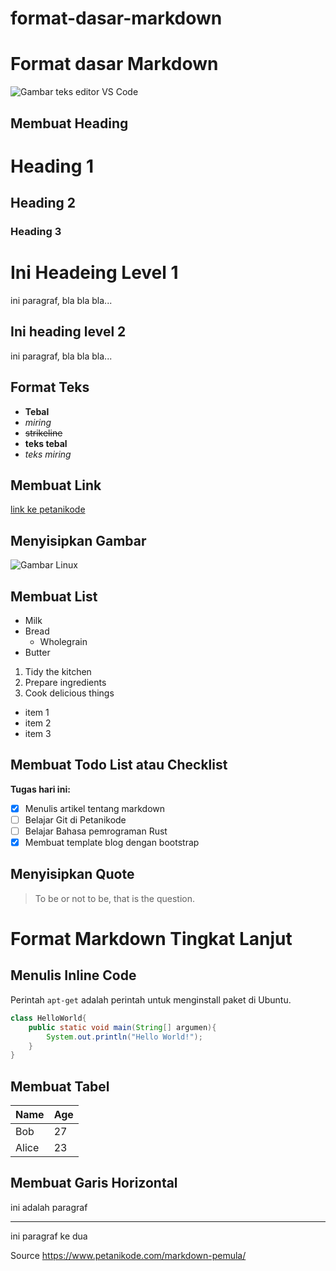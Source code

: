 # format-dasar-markdown
# Format dasar Markdown

![Gambar teks editor VS Code](https://encrypted-tbn0.gstatic.com/images?q=tbn:ANd9GcQjxILaNvSA3NSDzKMVG4wgA1tBMZ9hiIa2cw&usqp=CAU)

## Membuat Heading
# Heading 1
## Heading 2
### Heading 3
Ini Headeing Level 1
====================

ini paragraf, bla bla bla...

Ini heading level 2
-------------------

ini paragraf, bla bla bla...

## Format Teks
* **Tebal**
* *miring*
* ~~strikeline~~
* __teks tebal__
* _teks miring_

## Membuat Link
[link ke petanikode](https://en.wikipedia.org/wiki/Markdown)

## Menyisipkan Gambar
![Gambar Linux ](https://icons.iconarchive.com/icons/tatice/operating-systems/256/Linux-icon.png)

## Membuat List
* Milk
* Bread
    * Wholegrain
* Butter
1. Tidy the kitchen
2. Prepare ingredients
3. Cook delicious things
- item 1
- item 2
- item 3

## Membuat Todo List atau Checklist
**Tugas hari ini:**

- [x] Menulis artikel tentang markdown
- [ ] Belajar Git di Petanikode
- [ ] Belajar Bahasa pemrograman Rust
- [x] Membuat template blog dengan bootstrap

## Menyisipkan Quote
> To be or not to be, that is the question.

# Format Markdown Tingkat Lanjut

## Menulis Inline Code
Perintah `apt-get` adalah perintah untuk menginstall paket di Ubuntu.
```java
class HelloWorld{
    public static void main(String[] argumen){
        System.out.println("Hello World!");
    }
}
```
## Membuat Tabel
| Name  | Age |
| ----- | --- |
| Bob   | 27  |
| Alice | 23  |
## Membuat Garis Horizontal
ini adalah paragraf

---

ini paragraf ke dua

Source https://www.petanikode.com/markdown-pemula/


